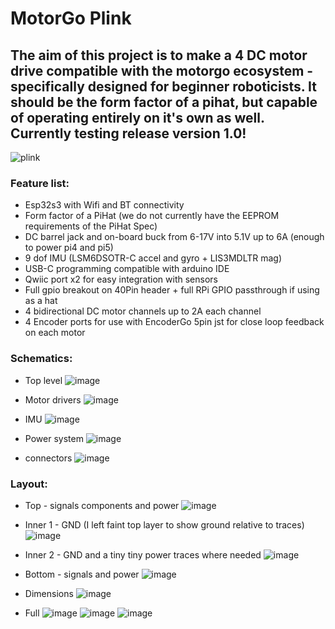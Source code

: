 # MotorGo Plink
## The aim of this project is to make a 4 DC motor drive compatible with the motorgo ecosystem - specifically designed for beginner roboticists.  It should be the form factor of a pihat, but capable of operating entirely on it's own as well. Currently testing release version 1.0!
![plink](https://github.com/user-attachments/assets/7d676929-7b50-43c3-9a50-33d432836e92)

### Feature list:
- Esp32s3 with Wifi and BT connectivity
- Form factor of a PiHat (we do not currently have the EEPROM requirements of the PiHat Spec)
- DC barrel jack and on-board buck from 6-17V into 5.1V up to 6A  (enough to power pi4 and pi5)
- 9 dof IMU  (LSM6DSOTR-C accel and gyro  +  LIS3MDLTR mag)
- USB-C programming compatible with arduino IDE
- Qwiic port x2 for easy integration with sensors
- Full gpio breakout on 40Pin header + full RPi GPIO passthrough if using as a hat
- 4 bidirectional DC motor channels up to 2A each channel
- 4 Encoder ports for use with EncoderGo 5pin jst for close loop feedback on each motor

### Schematics: 
- Top level
![image](https://github.com/user-attachments/assets/46971f5e-88b7-499d-a4db-0fa14fc34dd8)

- Motor drivers
![image](https://github.com/user-attachments/assets/8e20d847-9494-4d3b-89d4-70819a153c33)

- IMU 
![image](https://github.com/user-attachments/assets/7b167ef6-7942-4b3c-a94c-fcc13daed4d6)

- Power system 
![image](https://github.com/user-attachments/assets/a7ccc587-862d-4dd4-a461-4bea1ef4754c)

- connectors 
![image](https://github.com/user-attachments/assets/af52febb-76ac-4a91-a71f-54a55d24eec4)

### Layout:
- Top - signals components and power
![image](https://github.com/user-attachments/assets/87813257-bdae-4176-9abd-03a49c26bd78)

- Inner 1 - GND (I left faint top layer to show ground relative to traces)
![image](https://github.com/user-attachments/assets/dbecf977-5f57-480d-889b-e9a645e3dd59)

- Inner 2 - GND and a tiny tiny power traces where needed
![image](https://github.com/user-attachments/assets/a202432c-91c7-4abe-baae-86d4832ffd88)

- Bottom - signals and power
![image](https://github.com/user-attachments/assets/bc55da6b-1892-4916-8866-5448f8465be3)

- Dimensions
![image](https://github.com/user-attachments/assets/22c7f30d-700c-4056-9f08-6dc1528d7d30)

- Full
![image](https://github.com/user-attachments/assets/08fe2d1f-9a51-48d9-94c5-0d79055b7677)
![image](https://github.com/user-attachments/assets/0174be1c-5cfc-44c0-b2fe-31ce48aebfa0)
![image](https://github.com/user-attachments/assets/288e9c9e-d7ad-4278-9922-6ebc89d9881d)

